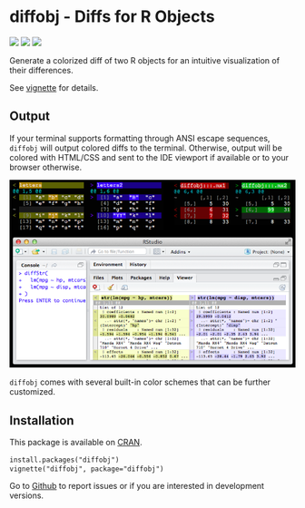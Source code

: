 # diffobj - Diffs for R Objects

[![](https://travis-ci.org/brodieG/diffobj.svg?branch=master)](https://travis-ci.org/brodieG/diffobj)
[![](https://codecov.io/github/brodieG/diffobj/coverage.svg?branch=master)](https://codecov.io/github/brodieG/diffobj?branch=master)
[![](http://www.r-pkg.org/badges/version/diffobj)](https://cran.r-project.org/web/packages/diffobj/index.html)

Generate a colorized diff of two R objects for an intuitive visualization of their differences.

See [vignette](http://htmlpreview.github.io/?https://raw.githubusercontent.com/brodieG/diffobj/master/inst/doc/diffobj.html) for details.

## Output

If your terminal supports formatting through ANSI escape sequences, `diffobj` will output colored diffs to the terminal.  Otherwise, output will be colored with HTML/CSS and sent to the IDE viewport if available or to your browser otherwise.

![Output Examples](vignettes/cliandrstudio.png)

`diffobj` comes with several built-in color schemes that can be further
customized.

## Installation

This package is available on [CRAN](https://cran.r-project.org/web/packages/diffobj/index.html).

```
install.packages("diffobj")
vignette("diffobj", package="diffobj")
```

Go to [Github](https://github.com/brodieG/diffobj) to report issues or if you
are interested in development versions.

